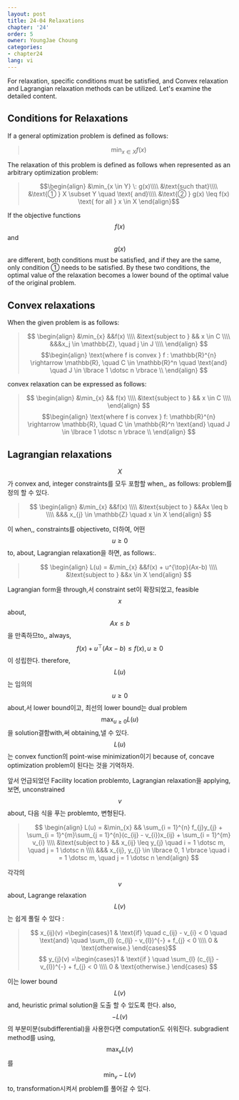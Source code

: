 ```yaml
---
layout: post
title: 24-04 Relaxations
chapter: '24'
order: 5
owner: YoungJae Choung
categories:
- chapter24
lang: vi
---
```


For relaxation, specific conditions must be satisfied, and Convex relaxation and Lagrangian relaxation methods can be utilized. Let's examine the detailed content.

## Conditions for Relaxations
If a general optimization problem is defined as follows:
> $$\min_{x \in X} f(x)$$

The relaxation of this problem is defined as follows when represented as an arbitrary optimization problem:

> $$\begin{align}
> &\min_{x \in Y} \: g(x)\\\\
> &\text{such that}\\\\
> &\text{① } X \subset Y \quad \text{ and}\\\\ 
> &\text{② } g(x) \leq f(x) \text{ for all } x \in X 
> \end{align}$$ 

If the objective functions $$f(x)$$ and $$g(x)$$ are different, both conditions must be satisfied, and if they are the same, only condition ① needs to be satisfied.
By these two conditions, the optimal value of the relaxation becomes a lower bound of the optimal value of the original problem.

## Convex relaxations
When the given problem is as follows:
> $$
> \begin{align}
> &\min_{x} &&f(x) \\\\
> &\text{subject to } && x \in C \\\\
> &&&x_j \in \mathbb{Z}, \quad j \in J \\\\
>\end{align} $$
>$$\begin{align}
> \text{where f is convex } f : \mathbb{R}^{n} \rightarrow \mathbb{R}, \quad C \in \mathbb{R}^n 
> \quad \text{and} \quad J \in \lbrace 1 \dotsc n \rbrace \\
> \end{align}
> $$

convex relaxation can be expressed as follows:
> $$
> \begin{align}
> &\min_{x} && f(x) \\\\
> &\text{subject to } && x \in C \\\\
>\end{align} $$
>$$\begin{align}
>\text{where f is convex } f: \mathbb{R}^{n} \rightarrow \mathbb{R}, \quad C \in \mathbb{R}^n 
>\text{and} \quad J \in \lbrace 1 \dotsc n \rbrace \\
>\end{align}
>$$


## Lagrangian relaxations
$$X$$가 convex and, integer constraints를 모두 포함할 when,, as follows: problem를 정의 할 수 있다. 

> $$
> \begin{align}
> &\min_{x} &&f(x) \\\\
> &\text{subject to } &&Ax \leq b \\\\
> &&& x_{j} \in \mathbb{Z} \quad x \in X 
> \end{align}
> $$

이 when,, constraints를 objectiveto, 더하여, 어떤 $$u \geq 0$$to, about, Lagrangian relaxation을 하면, as follows:.

> $$
> \begin{align}
> L(u) = &\min_{x} &&f(x) + u^{\top}(Ax-b) \\\\
> &\text{subject to } &&x \in X
> \end{align}
> $$

Lagrangian form을 through,서 constraint set이 확장되었고, feasible $$x$$about, $$Ax \leq b$$을 만족하므to,, always, $$f(x) + u^{\top}(Ax - b) \leq f(x), u \geq 0$$이 성립한다. therefore, $$L(u)$$는 임의의 $$u \geq 0$$about,서 lower bound이고, 최선의 lower bound는 dual problem $$\max_{u \geq 0} L(u)$$을 solution결함with,써 obtaining,낼 수 있다. $$L(u)$$는 convex function의 point-wise minimization이기 because of, concave optimization problem이 된다는 것을 기억하자.

앞서 언급되었던 Facility location problemto, Lagrangian relaxation을 applying, 보면, unconstrained $$v$$about, 다음 식을 푸는 problemto, 변형된다.

> $$
> \begin{align}
> L(u) = &\min_{x} && \sum_{i = 1}^{n} f_{j}y_{j} + \sum_{i = 1}^{m}\sum_{j = 1}^{n}(c_{ij} - v_{i})x_{ij} + \sum_{i = 1}^{m} v_{i} \\\\
> &\text{subject to } && x_{ij} \leq y_{j} \quad i = 1 \dotsc m, \quad j = 1 \dotsc n \\\\
> &&& x_{ij}, y_{j} \in \lbrace 0, 1 \rbrace \quad  i = 1 \dotsc m, \quad j = 1 \dotsc n 
> \end{align}
> $$

각각의 $$v$$about, Lagrange relaxation $$L(v)$$는 쉽게 풀릴 수 있다 :
> $$ x_{ij}(v) =\begin{cases}1 & \text{if} \quad c_{ij} - v_{i} < 0 \quad \text{and}  \quad \sum_{l} (c_{lj} - v_{l})^{-} + f_{j} < 0 \\\\
> 0 & \text{otherwise.} \end{cases}$$
> $$ y_{j}(v) =\begin{cases}1 & \text{if } \quad \sum_{l} (c_{lj} - v_{l})^{-} + f_{j} < 0 \\\\
> 0 & \text{otherwise.} \end{cases} $$

이는 lower bound $$L(v)$$ and, heuristic primal solution을 도출 할 수 있도록 한다. also, $$-L(v)$$의 부분미분(subdifferential)을 사용한다면 computation도 쉬워진다. subgradient method를 using, $$\max_{v} L(v)$$를 $$\min_{v} -L(v)$$ to, transformation시켜서 problem를 풀어갈 수 있다.
